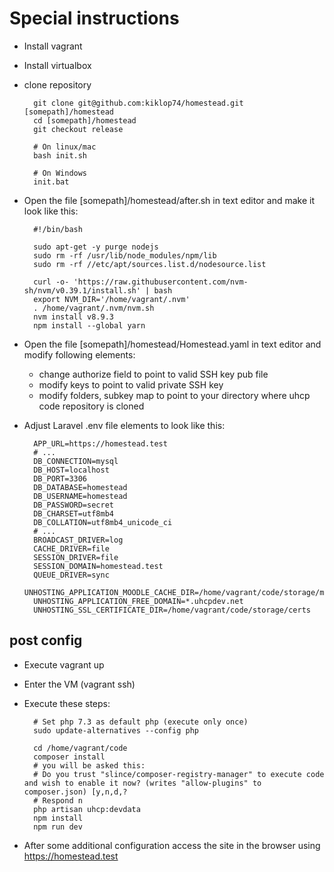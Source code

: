 # Special instructions

* Install vagrant
* Install virtualbox
* clone repository

		git clone git@github.com:kiklop74/homestead.git [somepath]/homestead
		cd [somepath]/homestead
		git checkout release

		# On linux/mac
		bash init.sh

		# On Windows
		init.bat

* Open the file [somepath]/homestead/after.sh in text editor and make it look like this:

		#!/bin/bash

		sudo apt-get -y purge nodejs
		sudo rm -rf /usr/lib/node_modules/npm/lib
		sudo rm -rf //etc/apt/sources.list.d/nodesource.list

		curl -o- 'https://raw.githubusercontent.com/nvm-sh/nvm/v0.39.1/install.sh' | bash
		export NVM_DIR='/home/vagrant/.nvm'
		. /home/vagrant/.nvm/nvm.sh
		nvm install v8.9.3
		npm install --global yarn

* Open the file [somepath]/homestead/Homestead.yaml in text editor and modify following elements:
  * change authorize field to point to valid SSH key pub file
  * modify keys to point to valid private SSH key
  * modify folders, subkey map to point to your directory where uhcp code repository is cloned

* Adjust Laravel .env file elements to look like this:
  
		APP_URL=https://homestead.test
		# ...
		DB_CONNECTION=mysql
		DB_HOST=localhost
		DB_PORT=3306
		DB_DATABASE=homestead
		DB_USERNAME=homestead
		DB_PASSWORD=secret
		DB_CHARSET=utf8mb4
		DB_COLLATION=utf8mb4_unicode_ci  
        # ...
		BROADCAST_DRIVER=log
		CACHE_DRIVER=file
		SESSION_DRIVER=file
		SESSION_DOMAIN=homestead.test
		QUEUE_DRIVER=sync
		UNHOSTING_APPLICATION_MOODLE_CACHE_DIR=/home/vagrant/code/storage/moodlecache
		UNHOSTING_APPLICATION_FREE_DOMAIN=*.uhcpdev.net
		UNHOSTING_SSL_CERTIFICATE_DIR=/home/vagrant/code/storage/certs

## post config

* Execute vagrant up
* Enter the VM (vagrant ssh)
* Execute these steps:
		
		# Set php 7.3 as default php (execute only once)
		sudo update-alternatives --config php

		cd /home/vagrant/code
		composer install
		# you will be asked this:
		# Do you trust "slince/composer-registry-manager" to execute code and wish to enable it now? (writes "allow-plugins" to composer.json) [y,n,d,?
		# Respond n
		php artisan uhcp:devdata
		npm install
		npm run dev
* After some additional configuration access the site in the browser using https://homestead.test


 		